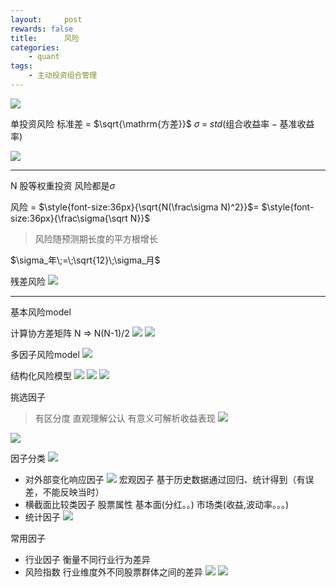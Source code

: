 ```yaml
---
layout:     post
rewards: false
title:      风险
categories:
    - quant
tags:
    - 主动投资组合管理
---
```


![](https://ws3.sinaimg.cn/large/0069RVTdgy1fv9hr8vuxtj30ss0b23z7.jpg)

单投资风险 标准差 = $\sqrt{\mathrm{方差}}$
$\sigma\;=\;std(\mathrm{组合收益率-基准收益率})$

![](https://ws4.sinaimg.cn/large/0069RVTdgy1fv9hreab6hj30xu0jodhg.jpg)

---

N 股等权重投资 风险都是$\sigma$

风险 = $\style{font-size:36px}{\sqrt{N(\frac\sigma N)^2}}$= $\style{font-size:36px}{\frac\sigma{\sqrt N}}$

> 风险随预测期长度的平方根增长

$\sigma_年\;=\;\sqrt{12}\;\sigma_月$

残差风险
![](https://ws1.sinaimg.cn/large/0069RVTdgy1fv9hrj1yonj30xq0dywf5.jpg)

---

基本风险model

计算协方差矩阵
N => N(N-1)/2
![](https://ws4.sinaimg.cn/large/0069RVTdgy1fva07lgqjuj30xq0ji3zr.jpg)
![](https://ws2.sinaimg.cn/large/0069RVTdgy1fva0azh1q9j30xy0b6my5.jpg)

多因子风险model
![](https://ws2.sinaimg.cn/large/0069RVTdgy1fva0b4jzvpj30xo09w75b.jpg)

结构化风险模型
![](https://ws4.sinaimg.cn/large/0069RVTdgy1fva0b8xkktj30go02w3yc.jpg)
![](https://ws1.sinaimg.cn/large/0069RVTdgy1fva0bgnskkj30z20smtbb.jpg)
![](https://ws4.sinaimg.cn/large/0069RVTdgy1fva0bk33cwj30z8080q3l.jpg)

挑选因子
> 有区分度 直观理解公认 有意义可解析收益表现
![](https://ws3.sinaimg.cn/large/0069RVTdgy1fva0boby95j314q09m0tu.jpg)

![](https://ws2.sinaimg.cn/large/0069RVTdgy1fva0bt6riyj30x407c751.jpg)

因子分类
![](https://ws4.sinaimg.cn/large/0069RVTdgy1fva0bz7o8wj30xy06kt94.jpg)
- 对外部变化响应因子
![](https://ws3.sinaimg.cn/large/0069RVTdgy1fva0c44139j313406w3z7.jpg)
  宏观因子 基于历史数据通过回归、统计得到（有误差，不能反映当时）
- 横截面比较类因子
  股票属性 基本面(分红。。) 市场类(收益,波动率。。。)
- 统计因子
![](https://ws4.sinaimg.cn/large/0069RVTdgy1fva0c8pa5zj314808idgx.jpg)

常用因子
- 行业因子
衡量不同行业行为差异
- 风险指数
行业维度外不同股票群体之间的差异
![](https://ws2.sinaimg.cn/large/0069RVTdgy1fva0chg8maj315e13ujuh.jpg)
![](https://ws4.sinaimg.cn/large/0069RVTdgy1fva0cm7asmj314m0j276s.jpg)